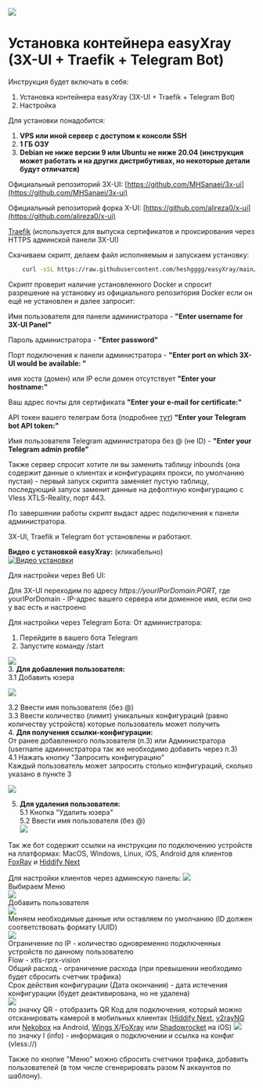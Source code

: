 ![](https://telegra.ph/file/1e82726556d321d84e2b6.png)
# Установка контейнера easyXray (3X-UI + Traefik + Telegram Bot)
Инструкция будет включать в себя:

1.  Установка контейнера easyXray (3X-UI + Traefik + Telegram Bot)
2.  Настройка

Для установки понадобится:

1.  **VPS или иной сервер с доступом к консоли SSH**
2.  **1 ГБ ОЗУ**
3.  **Debian не ниже версии 9 или Ubuntu не ниже 20.04 (инструкция может работать и на других дистрибутивах, но некоторые детали будут отличатся)**

Официальный репозиторий 3X-UI: [https://github.com/MHSanaei/3x-ui](https://github.com/MHSanaei/3x-ui)

Официальный репозиторий форка X-UI: [https://github.com/alireza0/x-ui](https://github.com/alireza0/x-ui)

[Traefik](https://github.com/traefik/traefik) (используется для выпуска сертификатов и проксирования через HTTPS админской панели 3X-UI) 

Скачиваем скрипт, делаем файл исполняемым и запускаем установку:
```bash
    curl -sSL https://raw.githubusercontent.com/heshgggg/easyXray/main/setup.sh -o setup.sh && chmod +x setup.sh && sudo ./setup.sh
```
Скрипт проверит наличие установленного Docker и спросит разрешение на установку из официального репозитория Docker если он ещё не установлен и далее запросит:

Имя пользователя для панели администратора - **"Enter username for 3X-UI Panel"**

Пароль администратора - **"Enter password"**

Порт подключения к панели администратора - **"Enter port on which 3X-UI would be available: "**

имя хоста (домен) или IP если домен отсутствует **"Enter your hostname:"**

Ваш адрес почты для сертификата **"Enter your e-mail for certificate:"**

API токен вашего телеграм бота (подробнее [тут](https://medium.com/geekculture/generate-telegram-token-for-bot-api-d26faf9bf064)) **"Enter your Telegram bot API token:"**

Имя пользователя Telegram администратора без @ (не ID) - **"Enter your Telegram admin profile"**

Также сервер спросит хотите ли вы заменить таблицу inbounds (она содержит данные о клиентах и конфигурациях прокси, по умолчанию пустая) - первый запуск скрипта заменяет пустую таблицу, последующий запуск заменит данные на дефолтную конфигурацию с Vless XTLS-Reality, порт 443.

По завершении работы скрипт выдаст адрес подключения к панели администратора.

3X-UI, Traefik и Telegram бот установлены и работают.     

**Видео с установкой easyXray:** (кликабельно)        
[![Видео установки](https://telegra.ph/file/2383c7ea0db55ab8a376e.jpg)](https://youtu.be/fjtPnENbYKU)     

Для настройки через Веб UI:

Для 3X-UI переходим по адресу _https://yourIPorDomain:PORT,_ где yourIPorDomain - IP-адрес вашего сервера или доменное имя, если оно у вас есть и настроено

Для настройки через Telegram Бота:
От администратора:
1. Перейдите в вашего бота Telegram
2. Запустите команду /start

![](https://telegra.ph/file/fb92abe35cc048814a85e.jpg)   
3. **Для добавления пользователя:**   
  3.1 Добавить юзера   

![](https://telegra.ph/file/75c44676a24a1b0a5d59e.jpg)   

  3.2 Ввести имя пользователя (без @)   
  3.3 Ввести количество (лимит) уникальных конфигураций (равно количеству устройств) которые пользователь может получить    
4. **Для получения ссылки-конфигурации:**     
   От ранее добавленного пользователя (п.3) или Администратора (username администратора так же необходимо добавить через п.3)   
  4.1 Нажать кнопку "Запросить конфигурацию"     
  Каждый пользователь может запросить столько конфигураций, сколько указано в пункте 3    

![](https://telegra.ph/file/bf9bd70ec7cf2929d5ddf.jpg)

5. **Для удаления пользователя:**   
5.1 Кнопка "Удалить юзера"     
5.2 Ввести имя пользователя (без @)     
![](https://telegra.ph/file/c5360e9ea4376b7cb5707.jpg)     

Так же бот содержит ссылки на инструкции по подключению устройств на платформах: MacOS, Windows, Linux, iOS, Android для клиентов [FoxRay](https://apps.apple.com/us/app/foxray/id6448898396) и [Hiddify Next](https://github.com/hiddify/hiddify-next)

Для настройки клиентов через админскую панель:
![](https://telegra.ph/file/7eb8f8013da91cfbfebe0.png)      
 Выбираем Меню   
![](https://telegra.ph/file/d085c978b3c622d54a875.png)      
Добавить пользователя   
![](https://telegra.ph/file/d2721d1ed8a72f8398b45.png)      
Меняем необходимые данные или оставляем по умолчанию (ID должен соответствовать формату UUID)   
![](https://telegra.ph/file/12f1372bb3b3239746968.png)     
Ограничение по IP - количество одновременно подключенных устройств по данному пользователю   
Flow - xtls-rprx-vision    
Общий расход - ограничение расхода (при превышении необходимо будет сбросить счетчик трафика)    
Срок действия конфигурации (Дата окончания) - дата истечения конфигурации (будет деактивирована, но не удалена)    
![](https://telegra.ph/file/e97259146bedf9ce7394c.png)      
  по значку QR - отобразить QR Код для подключения, который можно отсканировать камерой в мобильных клиентах ([Hiddify Next](https://github.com/hiddify/hiddify-next), [v2rayNG](https://github.com/2dust/v2rayNG/releases) или [Nekobox](https://github.com/MatsuriDayo/NekoBoxForAndroid/releases) на Android, [Wings X](https://apps.apple.com/us/app/wings-x/id6446119727)/[FoXray](https://apps.apple.com/us/app/foxray/id6448898396) или [Shadowrocket](https://apps.apple.com/us/app/shadowrocket/id932747118) на iOS)
![](https://telegra.ph/file/9120e5869e7e5dd352357.png)      
по значку I (info) - информация о подключении и ссылка на конфиг (vless://)    

Также по кнопке "Меню" можно сбросить счетчики трафика, добавить пользователей (в том числе сгенерировать разом N аккаунтов по шаблону).    
